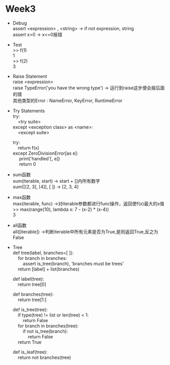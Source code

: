 # Week3   

* Debug  
  assert \<expression\> , \<string\> -> if not expression, string  
  assert x>0 -> x<=0报错  
* Test  
  \>\> f(1)  
  1  
  \>\> f(2)  
  3  
* Raise Statement  
  raise \<expression\>  
  raise TypeError('you have the wrong type')  -> 运行到raise这步便会报后面的错  
  其他类型的Error : NameError, KeyError, RuntimeError  
* Try Statements  
  try:  
  &nbsp;&nbsp;&nbsp;&nbsp;\<try suite\>  
  except \<exception class\> as \<name\>:  
  &nbsp;&nbsp;&nbsp;&nbsp;\<except suite\>   
    
  try:  
  &nbsp;&nbsp;&nbsp;&nbsp;return f(x)  
  except ZeroDivisionError[as e]:  
  &nbsp;&nbsp;&nbsp;&nbsp; print('handled'[, e])  
  &nbsp;&nbsp;&nbsp;&nbsp; return 0  
* sum函数  
  sum(iterable, start) -> start + []内所有数字  
  sum([[2, 3], [4]], [ ]) -> [2, 3, 4]  
* max函数  
  max(iterable, func) ->对iterable参数都进行func操作，返回使f(x)最大的x值  
  \>\> max(range(10), lambda x: 7 - (x-2) * (x-4))  
  3  
* all函数  
  all([iterable]) ->判断iterable中所有元素是否为True,是则返回True,反之为False  
* Tree  
  def tree(label, branches=[ ]):  
  &nbsp;&nbsp;&nbsp;&nbsp;for branch in branches:  
  &nbsp;&nbsp;&nbsp;&nbsp;&nbsp;&nbsp;&nbsp;&nbsp;assert is_tree(branch), 'branches must be trees'  
  &nbsp;&nbsp;&nbsp;&nbsp;return [label] + list(branches)  
  
  def label(tree):  
  &nbsp;&nbsp;&nbsp;&nbsp;return tree[0]  
  
  def branches(tree):  
  &nbsp;&nbsp;&nbsp;&nbsp;return tree[1:]  
  
  def is_tree(tree):  
  &nbsp;&nbsp;&nbsp;&nbsp;if type(tree) != list or len(tree) < 1:  
  &nbsp;&nbsp;&nbsp;&nbsp;&nbsp;&nbsp;&nbsp;&nbsp;return False  
  &nbsp;&nbsp;&nbsp;&nbsp;for branch in branches(tree):  
  &nbsp;&nbsp;&nbsp;&nbsp;&nbsp;&nbsp;&nbsp;&nbsp;if not is_tree(branch):  
  &nbsp;&nbsp;&nbsp;&nbsp;&nbsp;&nbsp;&nbsp;&nbsp;&nbsp;&nbsp;&nbsp;&nbsp;return False  
  &nbsp;&nbsp;&nbsp;&nbsp;return True  
  
  def is_leaf(tree):  
  &nbsp;&nbsp;&nbsp;&nbsp;return not branches(tree)  
